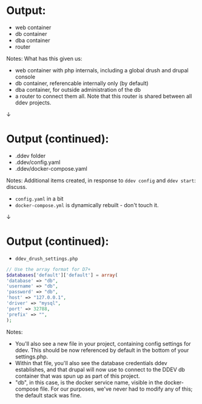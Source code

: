 # Output: 

- web container
- db container
- dba container
- router

Notes: 
What has this given us:
- web container with php internals, including a global drush and drupal console
- db container, referencable internally only (by default)
- dba container, for outside administration of the db
- a router to connect them all.  Note that this router is shared between all ddev projects.

↓


# Output (continued): 

- .ddev folder
- .ddev/config.yaml
- .ddev/docker-compose.yaml

Notes:
Additional items created, in response to `ddev config` and `ddev start`: discuss.

- `config.yaml` in a bit
- `docker-compose.yml` is dynamically rebuilt - don't touch it.

↓

# Output (continued):

- `ddev_drush_settings.php`

```php
// Use the array format for D7+
$databases['default']['default'] = array(
'database' => "db",
'username' => "db",
'password' => "db",
'host' => "127.0.0.1",
'driver' => "mysql",
'port' => 32788,
'prefix' => "",
);
```

Notes:
- You'll also see a new file in your project, containing config settings for ddev.  This should be now referenced by default in the bottom of your settings.php.
- Within that file, you'll also see the database credentials ddev establishes, and that drupal will now use to connect to the DDEV db container that was spun up as part of this project.
- "db", in this case, is the docker service name, visible in the docker-compose file.  For our purposes, we've never had to modify any of this; the default stack was fine.